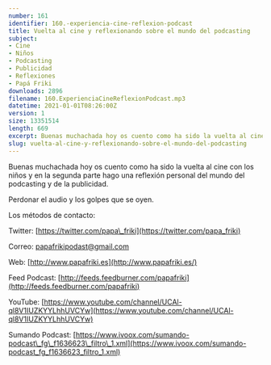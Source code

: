 ```yaml
---
number: 161
identifier: 160.-experiencia-cine-reflexion-podcast
title: Vuelta al cine y reflexionando sobre el mundo del podcasting
subject:
- Cine
- Niños
- Podcasting
- Publicidad
- Reflexiones
- Papá Friki
downloads: 2896
filename: 160.ExperienciaCineReflexionPodcast.mp3
datetime: 2021-01-01T08:26:00Z
version: 1
size: 13351514
length: 669
excerpt: Buenas muchachada hoy os cuento como ha sido la vuelta al cine con los niños y en la segunda parte hago una reflexión personal del mundo del podcasting y de la publicidad
slug: vuelta-al-cine-y-reflexionando-sobre-el-mundo-del-podcasting
---
```

Buenas muchachada hoy os cuento como ha sido la vuelta al cine con los niños y en la segunda parte hago una reflexión personal del mundo del podcasting y de la publicidad.

Perdonar el audio y los golpes que se oyen.

Los métodos de contacto:

Twitter: [https://twitter.com/papa\_friki](https://twitter.com/papa_friki)

Correo: [papafrikipodast@gmail.com](https://archive.org/details/papafrikipodast@gmail.com)

Web: [http://www.papafriki.es](http://www.papafriki.es/)

Feed Podcast: [http://feeds.feedburner.com/papafriki](http://feeds.feedburner.com/papafriki)

YouTube: [https://www.youtube.com/channel/UCAl-ql8V1IUZKYYLhhUVCYw](https://www.youtube.com/channel/UCAl-ql8V1IUZKYYLhhUVCYw)

Sumando Podcast: [https://www.ivoox.com/sumando-podcast\_fg\_f1636623\_filtro\_1.xml](https://www.ivoox.com/sumando-podcast_fg_f1636623_filtro_1.xml)